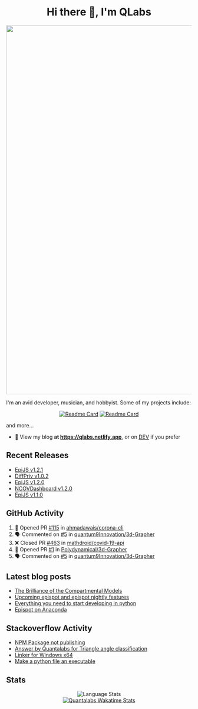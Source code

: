 <h1 align="center">Hi there 👋, I'm QLabs </h1>
<img src="https://i.ibb.co/mbr1j6p/Qlabs.png" width="1000px">

I'm an avid developer, musician, and hobbyist. Some of my projects include:
<p align='center'><a href="https://github.com/Quantalabs/EpiJS"><img src="https://github-readme-stats.vercel.app/api/pin/?username=Quantalabs&amp;repo=EpiJS" alt="Readme Card"></a>
<a href="https://github.com/Quantalabs/NCOVDashboard"><img src="https://github-readme-stats.vercel.app/api/pin/?username=Quantalabs&amp;repo=NCOVDashboard" alt="Readme Card"></a></p>


and more...

- 📜 View my blog **at https://qlabs.netlify.app**, or on [DEV](https://dev.to/Quantalabs) if you prefer

## Recent Releases
- [EpiJS v1.2.1](https://github.com/Quantalabs/EpiJS/releases/tag/v1.2.1)
- [DiffPriv v1.0.2](https://github.com/Quantalabs/DiffPriv/releases/tag/1.0.2)
- [EpiJS v1.2.0](https://github.com/Quantalabs/EpiJS/releases/tag/v1.2.0)
- [NCOVDashboard v1.2.0](https://github.com/Quantalabs/NCOVDashboard/releases/tag/v1.2.0)
- [EpiJS v1.1.0](https://github.com/Quantalabs/EpiJS/releases/tag/v1.1.0)
## GitHub Activity
<!--START_SECTION:activity-->
1. 💪 Opened PR [#115](https://github.com/ahmadawais/corona-cli/pull/115) in [ahmadawais/corona-cli](https://github.com/ahmadawais/corona-cli)
2. 🗣 Commented on [#5](https://github.com/quantum9Innovation/3d-Grapher/issues/5) in [quantum9Innovation/3d-Grapher](https://github.com/quantum9Innovation/3d-Grapher)
3. ❌ Closed PR [#463](https://github.com/mathdroid/covid-19-api/pull/463) in [mathdroid/covid-19-api](https://github.com/mathdroid/covid-19-api)
4. 💪 Opened PR [#1](https://github.com/Polydynamical/3d-Grapher/pull/1) in [Polydynamical/3d-Grapher](https://github.com/Polydynamical/3d-Grapher)
5. 🗣 Commented on [#5](https://github.com/quantum9Innovation/3d-Grapher/issues/5) in [quantum9Innovation/3d-Grapher](https://github.com/quantum9Innovation/3d-Grapher)
<!--END_SECTION:activity-->

## Latest blog posts
<!-- BLOG-POST-LIST:START -->
- [The Brilliance of the Compartmental Models](https://dev.to/quantalabs/the-brilliance-of-the-compartmental-models-1j99)
- [Upcoming epispot and epispot nightly features](https://dev.to/epispot/upcoming-epispot-and-epispot-nightly-features-52ep)
- [Everything you need to start developing in python](https://dev.to/quantalabs/everything-you-need-to-start-developing-in-python-57m5)
- [Epispot on Anaconda](https://dev.to/epispot/epispot-on-anaconda-15l8)
<!-- BLOG-POST-LIST:END -->

## Stackoverflow Activity
<!-- STACKOVERFLOW:START -->
- [NPM Package not publishing](https://stackoverflow.com/questions/67928415/npm-package-not-publishing)
- [Answer by Quantalabs for Triangle angle classification](https://stackoverflow.com/questions/67845566/triangle-angle-classification/67845594#67845594)
- [Linker for Windows x64](https://stackoverflow.com/questions/67845567/linker-for-windows-x64)
- [Make a python file an executable](https://stackoverflow.com/questions/67781059/make-a-python-file-an-executable)
<!-- STACKOVERFLOW:END -->

## Stats
<p align="center"><img src="https://github-readme-stats.vercel.app/api/top-langs/?username=Quantalabs&amp;hide=css,html,scss&layout=compact" alt="Language Stats"><br>
<a href="https://github.com/anuraghazra/github-readme-stats"><img src="https://github-readme-stats.vercel.app/api/wakatime?username=Quantalabs&layout=compact" alt="Quantalabs Wakatime Stats"></a></p>
